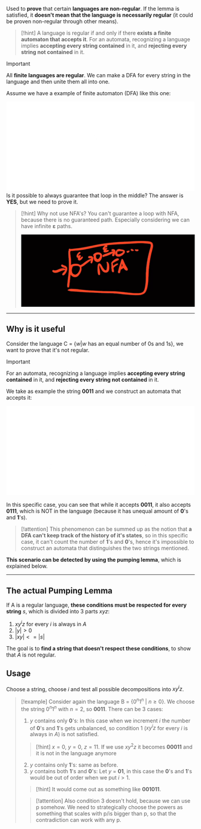 Used to **prove** that certain **languages are non-regular**.
If the lemma is satisfied, it **doesn't mean that the language is necessarily regular** (it could be proven non-regular through other means).

> [!hint]
> A language is regular if and only if there **exists a finite automaton that accepts it**.
> For an automata, recognizing a language implies **accepting every string contained** in it, and **rejecting every string not contained** in it.

> [!important]
> All **finite languages are regular**. We can make a DFA for every string in the language and then unite them all into one.


Assume we have a example of finite automaton (DFA) like this one:

![](../z_images/Pasted%20image%2020241119125349.png)
Is it possible to always guarantee that loop in the middle? 
The answer is **YES**, but we need to prove it.

> [!hint] Why not use NFA's?
> You can't guarantee a loop with NFA, because there is no guaranteed path. Especially considering we can have infinite **ε** paths.
> 
> ![](../z_images/Pasted%20image%2020241119125243.png)

---

## Why is it useful

Consider the language C = {$w | w$ has an equal number of 0s and 1s}, we want to prove that it's not regular.

> [!important]
> For an automata, recognizing a language implies **accepting every string contained** in it, and **rejecting every string not contained** in it.


We take as example the string **0011** and we construct an automata that accepts it:

![](../z_images/Pasted%20image%2020241121151608.png)

In this specific case, you can see that while it accepts **0011**, it also accepts **0111**, which is NOT in the language (because it has unequal amount of **0**'s and **1**'s).

> [!attention]
> This phenomenon can be summed up as the notion that **a DFA can't keep track of the history of it's states**, so in this specific case, it can't count the number of **1**'s and **0**'s, hence it's impossible to construct an automata that distinguishes the two strings mentioned.


**This scenario can be detected by using the pumping lemma**, which is explained below.

---

## The actual Pumping Lemma

If A is a regular language, **these conditions must be respected for every string** $s$, which is divided into 3 parts $xyz$:
1. $xy^iz$ for every $i$ is always in $A$
2. $|y|>0$
3. $|xy|<=|s|$

The goal is to **find a string that doesn't respect these conditions**, to show that $A$ is not regular.

## Usage

Choose a string, choose $i$ and test all possible decompositions into $xy^iz$.

> [!example]
> Consider again the language B = {$0^n1^n$ | $n ≥ 0$}.
> We choose the string $0^n1^n$ with $n=2$, so **0011**.
> There can be 3 cases:
> 1. $y$ contains only **0**'s:
> In this case when we increment $i$ the number of **0**'s and **1**'s gets unbalanced, so condition 1 ($xy^iz$ for every $i$ is always in $A$) is not satisfied. 
> > [!hint]
> $x=0$, $y=0$, $z=11$. 
> > If we use $xy^2z$ it becomes **00011** and it is not in the language anymore
> 2. $y$ contains only **1**'s:
> same as before.
> 3. $y$ contains both **1**'s and **0**'s:
> Let $y$ = **01**, in this case the **0**'s and **1**'s would be out of order when we put $i>1$.
> > [!hint]
> It would come out as something like **001011**.
> 
> > [!attention]
> > Also condition 3 doesn't hold, because we can use p somehow.
> > We need to strategically choose the powers as something that scales with p/is bigger than p, so that the contradiction can work with any p.
